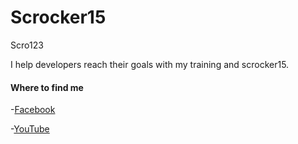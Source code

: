 # Scrocker15
Scro123

I help developers reach their goals with my training and scrocker15.

#### Where to find me 

-[Facebook](https://facebook.com/devexperto1)

-[YouTube](https://youtube.com/devexperto)
